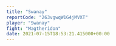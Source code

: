 ```yaml
---
title: "Swanay"
reportCode: "263vgwqW1G4jMVXT"
player: "Swanay"
fight: "Magtheridon"
date: 2021-07-15T18:53:21.415000+00:00
---
```

